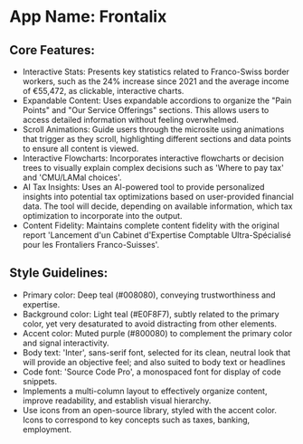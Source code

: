 # **App Name**: Frontalix

## Core Features:

- Interactive Stats: Presents key statistics related to Franco-Swiss border workers, such as the 24% increase since 2021 and the average income of €55,472, as clickable, interactive charts.
- Expandable Content: Uses expandable accordions to organize the "Pain Points" and "Our Service Offerings" sections. This allows users to access detailed information without feeling overwhelmed.
- Scroll Animations: Guide users through the microsite using animations that trigger as they scroll, highlighting different sections and data points to ensure all content is viewed.
- Interactive Flowcharts: Incorporates interactive flowcharts or decision trees to visually explain complex decisions such as 'Where to pay tax' and 'CMU/LAMal choices'.
- AI Tax Insights: Uses an AI-powered tool to provide personalized insights into potential tax optimizations based on user-provided financial data. The tool will decide, depending on available information, which tax optimization to incorporate into the output.
- Content Fidelity: Maintains complete content fidelity with the original report 'Lancement d'un Cabinet d'Expertise Comptable Ultra-Spécialisé pour les Frontaliers Franco-Suisses'.

## Style Guidelines:

- Primary color: Deep teal (#008080), conveying trustworthiness and expertise.
- Background color: Light teal (#E0F8F7), subtly related to the primary color, yet very desaturated to avoid distracting from other elements.
- Accent color: Muted purple (#800080) to complement the primary color and signal interactivity.
- Body text: 'Inter', sans-serif font, selected for its clean, neutral look that will provide an objective feel; and also suited to body text or headlines
- Code font: 'Source Code Pro', a monospaced font for display of code snippets.
- Implements a multi-column layout to effectively organize content, improve readability, and establish visual hierarchy.
- Use icons from an open-source library, styled with the accent color. Icons to correspond to key concepts such as taxes, banking, employment.